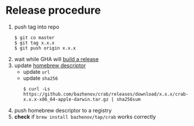 # Release procedure

1. push tag into repo
   ```console
   $ git co master
   $ git tag x.x.x
   $ git push origin x.x.x
   ```
1. wait while GHA will [build a release](https://github.com/bazhenov/crab/actions)
1. update [homebrew descriptor](https://github.com/bazhenov/homebrew-tap/blob/master/crab.rb)
   * update `url`
   * update `sha256`
     ``` console
     $ curl -Ls https://github.com/bazhenov/crab/releases/download/x.x.x/crab-x.x.x-x86_64-apple-darwin.tar.gz | sha256sum
     ```
1. push homebrew descriptor to a registry
1. **check** if `brew install bazhenov/tap/crab` works correctly